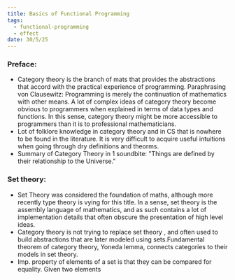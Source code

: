 ```yaml
---
title: Basics of Functional Programming
tags:
  - functional-programming
  - effect
date: 30/5/25
---
```

### Preface:
- Category theory is the branch of mats that provides the abstractions that accord with the practical experience of programming. Paraphrasing von Clausewitz: Programming is merely the continuation of mathematics with other means. A lot of complex ideas of category theory become obvious to programmers when explained in terms of data types and functions. In this sense, category theory might be more accessible to programmers than it is to professional mathematicians.
- Lot of folklore knowledge in category theory and in CS that is nowhere to be found in the literature. It is very difficult to acquire useful intuitions when going through dry definitions and theorms.
- Summary of Category Theory in 1 soundbite: "Things are defined by their relationship to the Universe."

### Set theory:
- Set Theory was considered the foundation of maths, although more recently type theory is vying for this title. In a sense, set theory is the assembly language of mathematics, and as such contains a lot of implementation details that often obscure the presentation of high level ideas.
- Category theory is not trying to replace set theory , and often used to build abstractions that are later modeled using sets.Fundamental theorem of category theory, Yoneda lemma, connects categories to their models in set theory.
- Imp. property of elements of a set is that they can be compared for equality. Given two elements 
